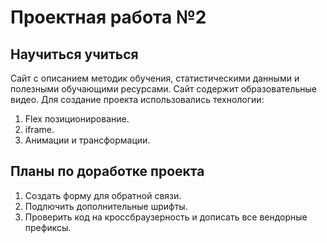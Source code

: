 # Проектная работа №2
## Научиться учиться
Сайт с описанием методик обучения, статистическими данными и полезными обучающими ресурсами.
Сайт содержит образовательные видео.
Для создание проекта использовались технологии:
1. Flex позиционирование.
2. iframe.
3. Анимации и трансформации.
## __Планы по доработке проекта__
1. Создать форму для обратной связи.
2. Подлючить дополнительные шрифты.
3. Проверить код на кроссбраузерность и дописать все вендорные префиксы.
